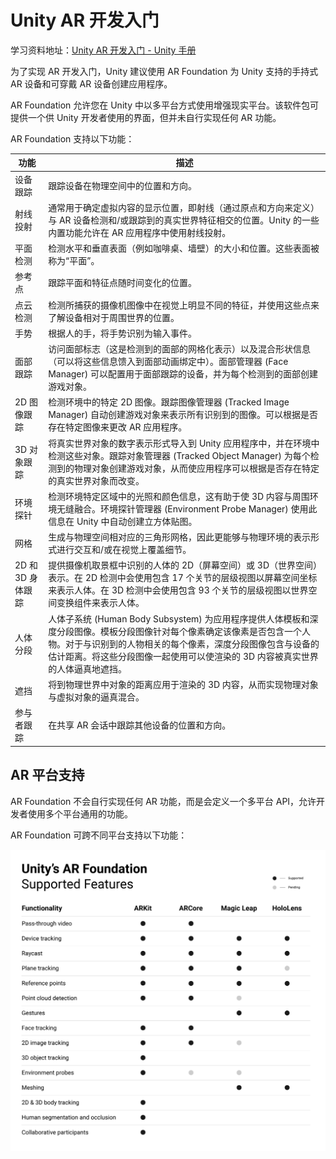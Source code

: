 # Unity AR 开发入门

学习资料地址：[Unity AR 开发入门 - Unity 手册](https://docs.unity3d.com/cn/2021.2/Manual/AROverview.html)

为了实现 AR 开发入门，Unity 建议使用 AR Foundation 为 Unity 支持的手持式 AR 设备和可穿戴 AR 设备创建应用程序。

AR Foundation 允许您在 Unity 中以多平台方式使用增强现实平台。该软件包可提供一个供 Unity 开发者使用的界面，但并未自行实现任何 AR 功能。

AR Foundation 支持以下功能：

| **功能**       | **描述**                                                                                                                                            |
| ------------ | ------------------------------------------------------------------------------------------------------------------------------------------------- |
| 设备跟踪         | 跟踪设备在物理空间中的位置和方向。                                                                                                                                 |
| 射线投射         | 通常用于确定虚拟内容的显示位置，即射线（通过原点和方向来定义）与 AR 设备检测和/或跟踪到的真实世界特征相交的位置。Unity 的一些内置功能允许在 AR 应用程序中使用射线投射。                                                       |
| 平面检测         | 检测水平和垂直表面（例如咖啡桌、墙壁）的大小和位置。这些表面被称为“平面”。                                                                                                            |
| 参考点          | 跟踪平面和特征点随时间变化的位置。                                                                                                                                 |
| 点云检测         | 检测所捕获的摄像机图像中在视觉上明显不同的特征，并使用这些点来了解设备相对于周围世界的位置。                                                                                                    |
| 手势           | 根据人的手，将手势识别为输入事件。                                                                                                                                 |
| 面部跟踪         | 访问面部标志（这是检测到的面部的网格化表示）以及混合形状信息（可以将这些信息馈入到面部动画绑定中）。面部管理器 (Face Manager) 可以配置用于面部跟踪的设备，并为每个检测到的面部创建游戏对象。                                            |
| 2D 图像跟踪      | 检测环境中的特定 2D 图像。跟踪图像管理器 (Tracked Image Manager) 自动创建游戏对象来表示所有识别到的图像。可以根据是否存在特定图像来更改 AR 应用程序。                                                       |
| 3D 对象跟踪      | 将真实世界对象的数字表示形式导入到 Unity 应用程序中，并在环境中检测这些对象。跟踪对象管理器 (Tracked Object Manager) 为每个检测到的物理对象创建游戏对象，从而使应用程序可以根据是否存在特定的真实世界对象而改变。                         |
| 环境探针         | 检测环境特定区域中的光照和颜色信息，这有助于使 3D 内容与周围环境无缝融合。环境探针管理器 (Environment Probe Manager) 使用此信息在 Unity 中自动创建立方体贴图。                                               |
| 网格           | 生成与物理空间相对应的三角形网格，因此更能够与物理环境的表示形式进行交互和/或在视觉上覆盖细节。                                                                                                  |
| 2D 和 3D 身体跟踪 | 提供摄像机取景框中识别的人体的 2D（屏幕空间）或 3D（世界空间）表示。在 2D 检测中会使用包含 17 个关节的层级视图以屏幕空间坐标来表示人体。在 3D 检测中会使用包含 93 个关节的层级视图以世界空间变换组件来表示人体。                               |
| 人体分段         | 人体子系统 (Human Body Subsystem) 为应用程序提供人体模板和深度分段图像。模板分段图像针对每个像素确定该像素是否包含一个人物。对于与识别到的人物相关的每个像素，深度分段图像包含与设备的估计距离。将这些分段图像一起使用可以使渲染的 3D 内容被真实世界的人体逼真地遮挡。 |
| 遮挡           | 将到物理世界中对象的距离应用于渲染的 3D 内容，从而实现物理对象与虚拟对象的逼真混合。                                                                                                      |
| 参与者跟踪        | 在共享 AR 会话中跟踪其他设备的位置和方向。                                                                                                                           |

## AR 平台支持

AR Foundation 不会自行实现任何 AR 功能，而是会定义一个多平台 API，允许开发者使用多个平台通用的功能。

AR Foundation 可跨不同平台支持以下功能：

![](img/ARFoundationSupportedPlatforms.png)

